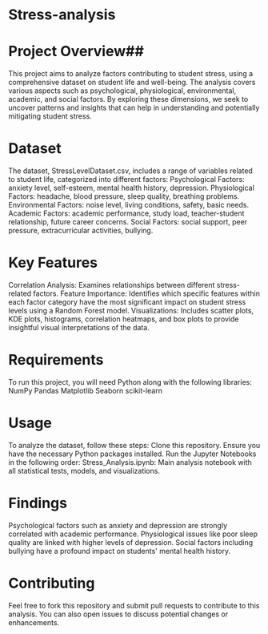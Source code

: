 # Stress-analysis

# Project Overview##
This project aims to analyze factors contributing to student stress, using a comprehensive dataset on student life and well-being. The analysis covers various aspects such as psychological, physiological, environmental, academic, and social factors. By exploring these dimensions, we seek to uncover patterns and insights that can help in understanding and potentially mitigating student stress.

# Dataset
The dataset, StressLevelDataset.csv, includes a range of variables related to student life, categorized into different factors:
Psychological Factors: anxiety level, self-esteem, mental health history, depression.
Physiological Factors: headache, blood pressure, sleep quality, breathing problems.
Environmental Factors: noise level, living conditions, safety, basic needs.
Academic Factors: academic performance, study load, teacher-student relationship, future career concerns.
Social Factors: social support, peer pressure, extracurricular activities, bullying.

# Key Features
Correlation Analysis: Examines relationships between different stress-related factors.
Feature Importance: Identifies which specific features within each factor category have the most significant impact on student stress levels using a Random Forest model.
Visualizations: Includes scatter plots, KDE plots, histograms, correlation heatmaps, and box plots to provide insightful visual interpretations of the data.

# Requirements
To run this project, you will need Python along with the following libraries:
NumPy
Pandas
Matplotlib
Seaborn
scikit-learn

# Usage
To analyze the dataset, follow these steps:
Clone this repository.
Ensure you have the necessary Python packages installed.
Run the Jupyter Notebooks in the following order:
Stress_Analysis.ipynb: Main analysis notebook with all statistical tests, models, and visualizations.

# Findings
Psychological factors such as anxiety and depression are strongly correlated with academic performance.
Physiological issues like poor sleep quality are linked with higher levels of depression.
Social factors including bullying have a profound impact on students' mental health history.

# Contributing
Feel free to fork this repository and submit pull requests to contribute to this analysis. You can also open issues to discuss potential changes or enhancements.
